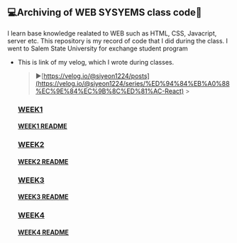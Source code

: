## 💻Archiving of WEB SYSYEMS class code🌟

I learn base knowledge realated to WEB such as HTML, CSS, Javacript, server etc. This repository is my record of code that I did during the class. I went to Salem State University for exchange student program

- This is link of my velog, which I wrote during classes.
  > ▶️[https://velog.io/@siyeon1224/posts](https://velog.io/@siyeon1224/series/%ED%94%84%EB%A0%88%EC%9E%84%EC%9B%8C%ED%81%AC-React) > <br>
  <h3><a href="https://github.com/siyeon9302/ITE-web-systems/tree/week1">WEEK1</a></h3>
  <h4><a href="https://github.com/siyeon9302/ITE-web-systems/blob/main/week1/README.md">WEEK1 README</a></h4>
  <h3><a href="https://github.com/siyeon9302/ITE-web-systems/tree/week2">WEEK2</a></h3>
  <h4><a href="https://github.com/siyeon9302/ITE-web-systems/blob/main/week2/README.md">WEEK2 README</a></h4>
  <h3><a href="https://github.com/siyeon9302/ITE-web-systems/tree/week3">WEEK3</a></h3>
  <h4><a href="https://github.com/siyeon9302/ITE-web-systems/blob/main/week3/README.md">WEEK3 README</a></h4>
  <h3><a href="https://github.com/siyeon9302/ITE-web-systems/tree/week4">WEEK4</a></h3>
  <h4><a href="https://github.com/siyeon9302/ITE-web-systems/blob/week4/week4/README.md">WEEK4 README</a></h4>
